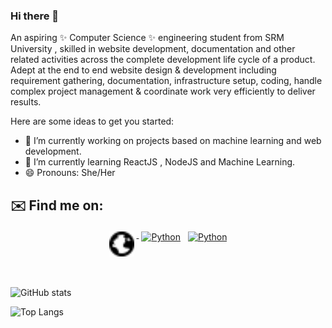 ### Hi there 👋


An aspiring ✨ Computer Science ✨ engineering student from SRM University , skilled in website development, documentation and other related activities
across the complete development life cycle of a product. Adept at the end to end website design & development including requirement gathering, 
documentation, infrastructure setup, coding, handle complex project management & coordinate work very efficiently to deliver results.

Here are some ideas to get you started:

- 🔭 I’m currently working on projects based on machine learning and web development.
- 🌱 I’m currently learning ReactJS , NodeJS and Machine Learning.
- 😄 Pronouns: She/Her

## ✉️ Find me on:


<p align="center">
 <a href="https://github.com/Aayushi-das" target="_blank" rel="noopener noreferrer"> <img src="https://raw.githubusercontent.com/iconic/open-iconic/master/svg/globe.svg" alt="Python" height="40" style="vertical-align:top; margin:4px"> </a>
 <a href="https://www.linkedin.com/in/aayushi-das-7442491aa/" target="_blank" rel="noopener noreferrer"> <img src="https://cdn.jsdelivr.net/npm/simple-icons@v3/icons/linkedin.svg" alt="Python" height="40" style="vertical-align:top; margin:4px"></a>
 <a href="mailto:aayushid2000@gmail.com"> <img src="https://cdn.jsdelivr.net/npm/simple-icons@v3/icons/gmail.svg" alt="Python" height="40" style="vertical-align:top; margin:4px"></a>
</p>

<br />

![GitHub stats](https://github-readme-stats.vercel.app/api?username=Aayushi-das&show_icons=true&theme=synthwave)

![Top Langs](https://github-readme-stats.vercel.app/api/top-langs/?username=Aayushi-das&theme=synthwave)
